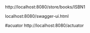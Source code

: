 http://localhost:8080/store/books/ISBN1

localhost:8080/swagger-ui.html

#acuator
http://localhost:8080/actuator
